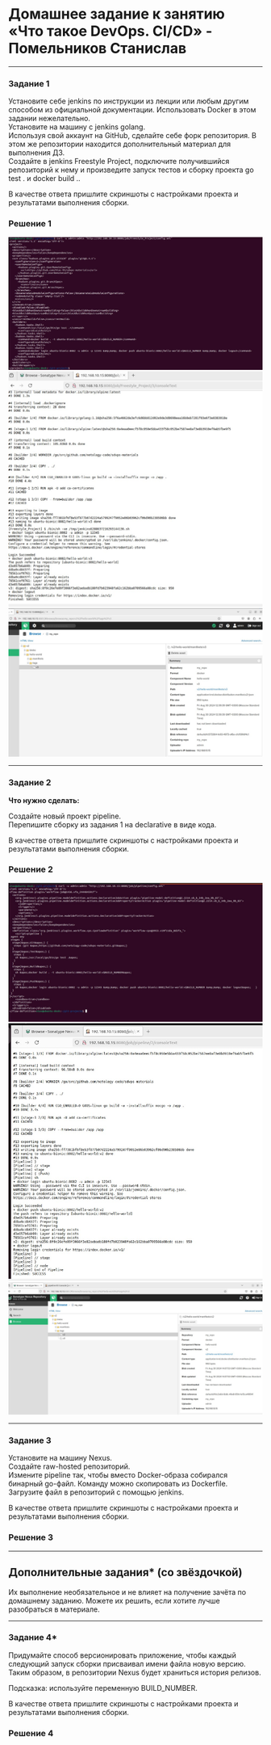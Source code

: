 # Домашнее задание к занятию «Что такое DevOps. СI/СD» - Помельников Станислав


---

### Задание 1

Установите себе jenkins по инструкции из лекции или любым другим способом из официальной документации. Использовать Docker в этом задании нежелательно.  
Установите на машину с jenkins golang.  
Используя свой аккаунт на GitHub, сделайте себе форк репозитория. В этом же репозитории находится дополнительный материал для выполнения ДЗ.  
Создайте в jenkins Freestyle Project, подключите получившийся репозиторий к нему и произведите запуск тестов и сборку проекта go test . и docker build ..  

В качестве ответа пришлите скриншоты с настройками проекта и результатами выполнения сборки.  


### Решение 1
![jenkins_conf](img/conf_jenk01.jpg)
![jenkins_out](img/jenk_out01.jpg)
![nexus_repo](img/nexus_repo01.jpg)

---

### Задание 2

**Что нужно сделать:**

Создайте новый проект pipeline.  
Перепишите сборку из задания 1 на declarative в виде кода.  

В качестве ответа пришлите скриншоты с настройками проекта и результатами выполнения сборки.  


### Решение 2
![jenkins_conf](img/conf_jenk02.jpg)
![jenkins_out](img/jenk_out02.jpg)
![nexus_repo](img/nexus_repo02.jpg)

---

### Задание 3

Установите на машину Nexus.  
Создайте raw-hosted репозиторий.  
Измените pipeline так, чтобы вместо Docker-образа собирался бинарный go-файл. Команду можно скопировать из Dockerfile.  
Загрузите файл в репозиторий с помощью jenkins.  

В качестве ответа пришлите скриншоты с настройками проекта и результатами выполнения сборки.  

### Решение 3


---
## Дополнительные задания* (со звёздочкой)

Их выполнение необязательное и не влияет на получение зачёта по домашнему заданию. Можете их решить, если хотите лучше разобраться в материале.

---
### Задание 4*
Придумайте способ версионировать приложение, чтобы каждый следующий запуск сборки присваивал имени файла новую версию. Таким образом, в репозитории Nexus будет храниться история релизов.  

Подсказка: используйте переменную BUILD_NUMBER.  

В качестве ответа пришлите скриншоты с настройками проекта и результатами выполнения сборки.  


### Решение 4

